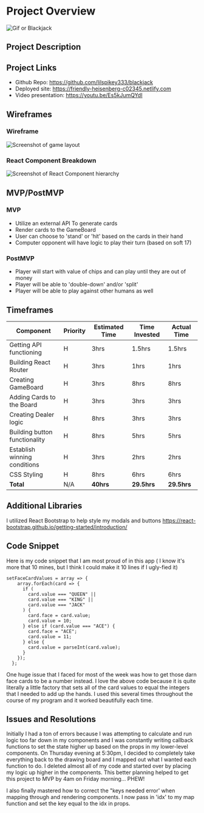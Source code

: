 # Project Overview

![Gif or Blackjack](https://media.giphy.com/media/l1IXY77djUsHH6S8o/giphy.gif)

## Project Description

## Project Links

- Github Repo: https://github.com/lilspikey333/blackjack
- Deployed site: https://friendly-heisenberg-c02345.netlify.com
- Video presentation: https://youtu.be/Es5kJumQYdI

## Wireframes

### Wireframe

![Screenshot of game layout](https://res.cloudinary.com/ddxlt1pzx/image/upload/v1578343424/BlackJack%20Wireframes/Wireframe_of_Game_fssa4p.png)

### React Component Breakdown

![Screenshot of React Component hierarchy](https://res.cloudinary.com/ddxlt1pzx/image/upload/v1578343424/BlackJack%20Wireframes/React_Components_Heirarchy_tkla6y.png)

## MVP/PostMVP

### MVP

- Utilize an external API To generate cards
- Render cards to the GameBoard
- User can choose to 'stand' or 'hit' based on the cards in their hand
- Computer opponent will have logic to play their turn (based on soft 17)

### PostMVP

- Player will start with value of chips and can play until they are out of money
- Player will be able to 'double-down' and/or 'split'
- Player will be able to play against other humans as well

## Timeframes

| Component                     | Priority | Estimated Time | Time Invested | Actual Time |
| ----------------------------- | -------- | -------------- | ------------- | ----------- |
| Getting API functioning       | H        | 3hrs           | 1.5hrs        | 1.5hrs      |
| Building React Router         | H        | 3hrs           | 1hrs          | 1hrs         |
| Creating GameBoard            | H        | 3hrs           | 8hrs          | 8hrs         |
| Adding Cards to the Board     | H        | 3hrs           | 3hrs          | 3hrs         |
| Creating Dealer logic         | H        | 8hrs           | 3hrs          | 3hrs         |
| Building button functionality | H        | 8hrs           | 5hrs          | 5hrs         |
| Establish winning conditions  | H        | 3hrs           | 2hrs          | 2hrs         |
| CSS Styling                   | H        | 8hrs           | 6hrs          | 6hrs         |
| **Total**                     | N/A      | **40hrs**      | **29.5hrs**   | **29.5hrs**     |

## Additional Libraries

I utilized React Bootstrap to help style my modals and buttons
https://react-bootstrap.github.io/getting-started/introduction/

## Code Snippet

Here is my code snippet that I am most proud of in this app ( I know it's more that 10 mines, but I think I could make it 10 lines if I ugly-fied it)
```
setFaceCardValues = array => {
    array.forEach(card => {
      if (
        card.value === "QUEEN" ||
        card.value === "KING" ||
        card.value === "JACK"
      ) {
        card.face = card.value;
        card.value = 10;
      } else if (card.value === "ACE") {
        card.face = "ACE";
        card.value = 11;
      } else {
        card.value = parseInt(card.value);
      }
    });
  };
  ```

  One huge issue that I faced for most of the week was how to get those darn face cards to be a number instead.  I love the above code because it is quite literally a little factory that sets all of the card values to equal the integers that I needed to add up the hands.  I used this several times throughout the course of my program and it worked beautifully each time.


## Issues and Resolutions

Initially I had a ton of errors because I was attempting to calculate and run logic too far down in my components and I was constantly writing callback functions to set the state higher up based on the props in my lower-level components.  On Thursday evening at 5:30pm, I decided to completely take everything back to the drawing board and I mapped out what I wanted each function to do.  I deleted almost all of my code and started over by placing my logic up higher in the components.  This better planning helped to get this project to MVP by 4am on Friday morning... PHEW!

I also finally mastered how to correct the "keys needed error' when mapping through and rendering components.  I now pass in 'idx' to my map function and set the key equal to the idx in props.
